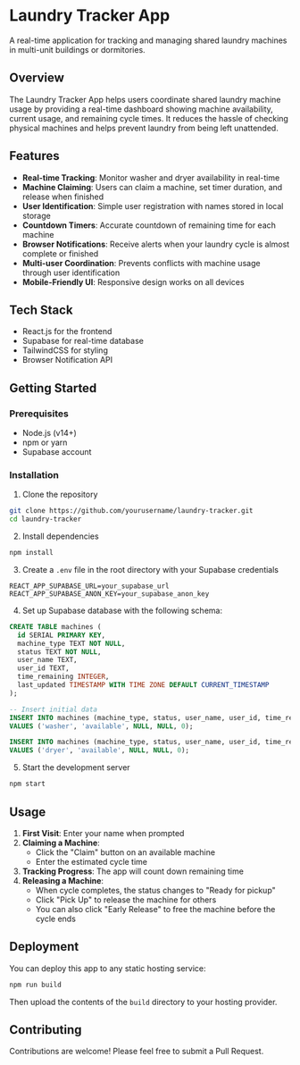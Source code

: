 # Laundry Tracker App

A real-time application for tracking and managing shared laundry machines in multi-unit buildings or dormitories.

## Overview

The Laundry Tracker App helps users coordinate shared laundry machine usage by providing a real-time dashboard showing machine availability, current usage, and remaining cycle times. It reduces the hassle of checking physical machines and helps prevent laundry from being left unattended.

## Features

- **Real-time Tracking**: Monitor washer and dryer availability in real-time
- **Machine Claiming**: Users can claim a machine, set timer duration, and release when finished
- **User Identification**: Simple user registration with names stored in local storage
- **Countdown Timers**: Accurate countdown of remaining time for each machine
- **Browser Notifications**: Receive alerts when your laundry cycle is almost complete or finished
- **Multi-user Coordination**: Prevents conflicts with machine usage through user identification
- **Mobile-Friendly UI**: Responsive design works on all devices

## Tech Stack

- React.js for the frontend
- Supabase for real-time database
- TailwindCSS for styling
- Browser Notification API

## Getting Started

### Prerequisites

- Node.js (v14+)
- npm or yarn
- Supabase account

### Installation

1. Clone the repository
```bash
git clone https://github.com/yourusername/laundry-tracker.git
cd laundry-tracker
```

2. Install dependencies
```bash
npm install
```

3. Create a `.env` file in the root directory with your Supabase credentials
```
REACT_APP_SUPABASE_URL=your_supabase_url
REACT_APP_SUPABASE_ANON_KEY=your_supabase_anon_key
```

4. Set up Supabase database with the following schema:

```sql
CREATE TABLE machines (
  id SERIAL PRIMARY KEY,
  machine_type TEXT NOT NULL,
  status TEXT NOT NULL,
  user_name TEXT,
  user_id TEXT,
  time_remaining INTEGER,
  last_updated TIMESTAMP WITH TIME ZONE DEFAULT CURRENT_TIMESTAMP
);

-- Insert initial data
INSERT INTO machines (machine_type, status, user_name, user_id, time_remaining)
VALUES ('washer', 'available', NULL, NULL, 0);

INSERT INTO machines (machine_type, status, user_name, user_id, time_remaining)
VALUES ('dryer', 'available', NULL, NULL, 0);
```

5. Start the development server
```bash
npm start
```

## Usage

1. **First Visit**: Enter your name when prompted
2. **Claiming a Machine**: 
   - Click the "Claim" button on an available machine
   - Enter the estimated cycle time
3. **Tracking Progress**: The app will count down remaining time
4. **Releasing a Machine**:
   - When cycle completes, the status changes to "Ready for pickup"
   - Click "Pick Up" to release the machine for others
   - You can also click "Early Release" to free the machine before the cycle ends

## Deployment

You can deploy this app to any static hosting service:

```bash
npm run build
```

Then upload the contents of the `build` directory to your hosting provider.

## Contributing

Contributions are welcome! Please feel free to submit a Pull Request.
